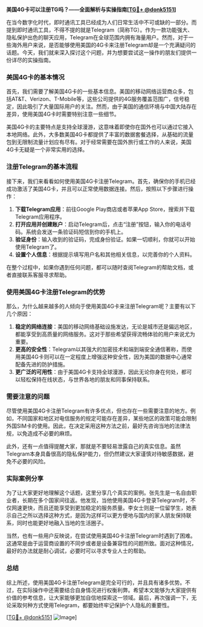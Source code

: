 **美国4G卡可以注册TG吗？——全面解析与实操指南[[TG💪+ @donk5151](https://t.me/s/donk5151)]**

在当今数字化时代，即时通讯工具已经成为人们日常生活中不可或缺的一部分。而提到即时通讯工具，不得不提的就是Telegram（简称TG）。作为一款功能强大、隐私保护出色的聊天应用，Telegram在全球范围内拥有海量用户。然而，对于一些海外用户来说，是否能够使用美国的4G卡来注册Telegram却是一个充满疑问的话题。今天，我们就来深入探讨这个问题，并为想要尝试这一操作的朋友们提供一份详尽的实操指南。

### 美国4G卡的基本情况

首先，我们需要了解美国4G卡的一些基本信息。美国的移动网络运营商众多，包括AT&T、Verizon、T-Mobile等，这些公司提供的4G服务覆盖范围广，信号稳定，因此吸引了大量国际用户的关注。然而，由于美国的通信环境与中国大陆存在差异，使用美国4G卡时需要特别注意一些细节。

美国4G卡的主要特点是支持全球漫游，这意味着即使你在国外也可以通过它接入本地网络。此外，大多数美国4G卡都提供了丰富的数据套餐选择，从基础的流量包到无限制流量计划应有尽有。对于经常需要在国外旅行或工作的人来说，美国4G卡无疑是一个非常实用的选择。

### 注册Telegram的基本流程

接下来，我们来看看如何使用美国4G卡注册Telegram。首先，确保你的手机已经成功激活了美国4G卡，并且可以正常使用数据连接。然后，按照以下步骤进行操作：

1. **下载Telegram应用**：前往Google Play商店或者苹果App Store，搜索并下载Telegram应用程序。
2. **打开应用并创建账户**：启动Telegram后，点击“注册”按钮，输入你的电话号码。系统会发送一条验证码短信到你的手机上。
3. **验证身份**：输入收到的验证码，完成身份验证。如果一切顺利，你就可以开始使用Telegram了。
4. **设置个人信息**：根据提示填写用户名和其他相关信息，以完善你的个人资料。

在整个过程中，如果你遇到任何问题，都可以随时查阅Telegram的帮助文档，或者直接联系客服寻求帮助。

### 使用美国4G卡注册Telegram的优势

那么，为什么越来越多的人倾向于使用美国4G卡来注册Telegram呢？主要有以下几个原因：

1. **稳定的网络连接**：美国的移动网络基础设施发达，无论是城市还是偏远地区，都能享受到高质量的网络服务。这对于那些希望获得流畅体验的用户来说尤为重要。
2. **更高的安全性**：Telegram以其强大的加密技术和端到端安全通信著称，而使用美国4G卡则可以在一定程度上增强这种安全性，因为美国的数据中心通常配备先进的防护措施。
3. **更广泛的可用性**：由于美国4G卡支持全球漫游，因此无论你身在何处，都可以轻松保持在线状态，与世界各地的朋友和同事保持联系。

### 需要注意的问题

尽管使用美国4G卡注册Telegram有许多优点，但也存在一些需要注意的地方。例如，不同国家和地区对电信服务的规定可能存在差异，某些地区的政策可能会限制外国SIM卡的使用。因此，在决定采用这种方法之前，最好先咨询当地的法律法规，以免造成不必要的麻烦。

此外，还有一点值得提醒大家，那就是不要轻易泄露自己的真实信息。虽然Telegram本身具备很高的隐私保护能力，但仍然建议大家谨慎对待敏感数据，避免不必要的风险。

### 实际案例分享

为了让大家更好地理解这个话题，这里分享几个真实的案例。张先生是一名自由职业者，长期在多个国家间往返。他发现，当他使用美国4G卡登录Telegram时，不仅网速更快，而且还能享受到更加稳定的服务质量。李女士则是一位留学生，她表示自己之所以选择这种方式，是因为这样可以更方便地与国内的家人朋友保持联系，同时也能更好地融入当地的生活圈子。

当然，也有一些用户反映说，在尝试使用美国4G卡注册Telegram时遇到了困难。这通常是由于运营商设置的不同步或者是设备兼容性的问题所致。面对这种情况，最好的办法就是耐心调试，必要时可以寻求专业人士的帮助。

### 总结

综上所述，使用美国4G卡注册Telegram是完全可行的，并且具有诸多优势。不过，在实际操作中还需要结合自身情况进行权衡利弊。希望本文能够为大家提供有价值的参考信息，让大家能够更加自信地探索这一领域。最后，再次强调一下，无论采取何种方式使用Telegram，都要始终牢记保护个人隐私的重要性。

[[TG💪+ @donk5151](https://t.me/s/donk5151) ![Image](https://i.postimg.cc/rwNCRYN7/Snipaste-2025-04-30-17-27-05.png)]